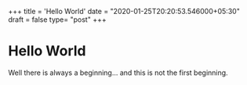 +++
title = 'Hello World'
date = "2020-01-25T20:20:53.546000+05:30"
draft = false 
type= "post"
+++

# Hello World

Well there is always a beginning... and this is not the first beginning. 
